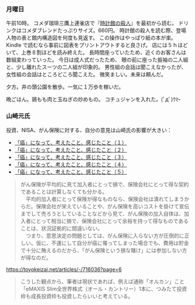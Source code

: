 ### 月曜日

午前10時。
コメダ珈琲三鷹上連雀店で『[時計館の殺人](https://www.amazon.co.jp/%E6%99%82%E8%A8%88%E9%A4%A8%E3%81%AE%E6%AE%BA%E4%BA%BA-%E6%96%B0%E8%A3%85%E6%94%B9%E8%A8%82%E7%89%88-%E8%AC%9B%E8%AB%87%E7%A4%BE%E6%96%87%E5%BA%AB-%E7%B6%BE%E8%BE%BB-%E8%A1%8C%E4%BA%BA/dp/4062772949)』を最初から読む。
ドリンクはコメダブレンドたっぷりサイズ。660円。
時計館の殺人を読む際、登場人物の表と館内構造図を何度も見返す。
この操作はやっぱり紙の本が楽。Kindle で読むなら事前に図表をプリントアウトすると良さげ。
店には５ｈほどいて、上巻８割ほどを読み終えた。
長時間座っていたため、近くのお客さんは数組変わっていった。
今日は成人式だったため、
眼の前に座った振袖の二人組と、少し離れたスーツの二人組が印象的。
男性組の会話は聞こえなかったが、女性組の会話はところどころ聞こえた。
微笑ましい。未来は頼んだ。

夕方。井の頭公園を散歩。一気に１万歩を稼いだ。

晩ごはん。鶏もも肉と玉ねぎの炒めもの。
コチュジャンを入れた。(ﾟдﾟ)ｳﾏｰ

### 山崎元氏

投資、NISA、がん保険に対する、自分の意見は山崎氏の影響が大きい：

- [「癌」になって、考えたこと、感じたこと（１）](https://note.com/hajime_yamazaki/n/n4963cd4e4342)
- [「癌」になって、考えたこと、感じたこと（２）](https://note.com/hajime_yamazaki/n/n1a325426582c)
- [「癌」になって、考えたこと、感じたこと（３）](https://note.com/hajime_yamazaki/n/n9db07a0f3606)
- [「癌」になって、考えたこと、感じたこと（４）](https://note.com/hajime_yamazaki/n/n3857bfe2f6c7)
- [「癌」になって、考えたこと、感じたこと（５）](https://note.com/hajime_yamazaki/n/nda83de353b07)

> がん保険が平均的に見て加入者にとって損で、保険会社にとって得な契約であることは計算しなくても分かる。<br>
> 　平均的加入者にとって保険が得なものなら、保険会社は潰れてしまうからだ。保険会社が栄えていることや、がん保険を高いコストを掛けて宣伝までして売ろうとしていることなどから見て、がん保険の加入自体は、加入者にとって相当に損で、保険会社にとって余裕を持って得なものであることは、状況証拠的に間違いない。<br>
> 　つまり、意思決定の問題としては、がん保険に入らない方が圧倒的に正しい。仮に、不運にして自分が癌に罹ってしまった場合でも、費用は貯金で十分に賄えるのだから、「がん保険という損な賭け」には参加しない方が得なのだ。

https://toyokeizai.net/articles/-/716036?page=6

> こうした観点から、筆者は現状であれば、例えば通称「オルカン」こと「eMAXIS Slim全世界株式（オール・カントリー）1本に、つみたて投資枠も成長投資枠も投資したらいいと考えている。